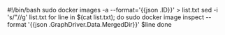 #!/bin/bash
sudo docker images -a --format='{{json .ID}}' > list.txt
sed -i 's/"//g' list.txt
for line in $(cat list.txt); do
	 sudo docker image inspect --format '{{json .GraphDriver.Data.MergedDir}}' $line
done
